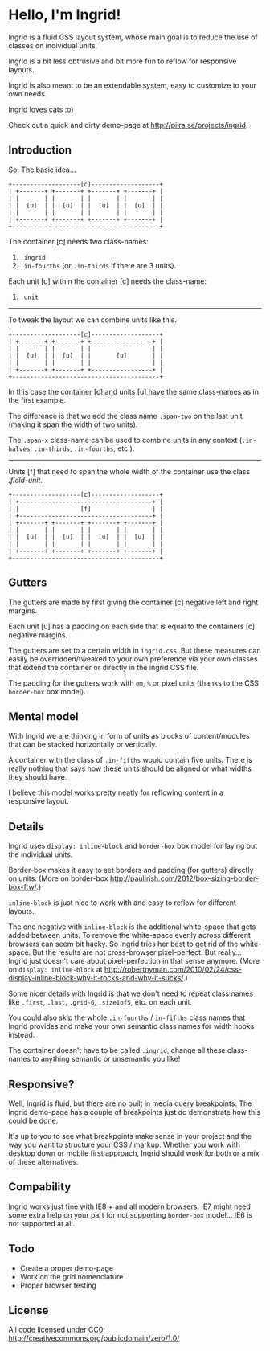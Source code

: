 Hello, I'm Ingrid!
==================

Ingrid is a fluid CSS layout system, whose main goal is to reduce the use of classes on individual units.

Ingrid is a bit less obtrusive and bit more fun to reflow for responsive layouts.

Ingrid is also meant to be an extendable system, easy to customize to your own needs.

Ingrid loves cats :o)

Check out a quick and dirty demo-page at <http://piira.se/projects/ingrid>.

Introduction
------------

So, The basic idea…

    +-------------------[c]-------------------+
    | +-------+ +-------+ +-------+ +-------+ |
    | |       | |       | |       | |       | |
    | |  [u]  | |  [u]  | |  [u]  | |  [u]  | |
    | |       | |       | |       | |       | |
    | +-------+ +-------+ +-------+ +-------+ |
    +-----------------------------------------+

The container [c] needs two class-names:

  1. `.ingrid`
  2. `.in-fourths` (or `.in-thirds` if there are 3 units).
  
Each unit [u] within the container [c] needs the class-name:

  1. `.unit`
  
___________________________________________


To tweak the layout we can combine units like this.

    +-------------------[c]-------------------+
    | +-------+ +-------+ +-----------------+ |
    | |       | |       | |                 | |
    | |  [u]  | |  [u]  | |       [u]       | |
    | |       | |       | |                 | |
    | +-------+ +-------+ +-----------------+ |
    +-----------------------------------------+

In this case the container [c] and units [u] have the same class-names as in the first example.

The difference is that we add the class name `.span-two` on the last unit (making it span the width of two units).

The `.span-x` class-name can be used to combine units in any context (`.in-halves`, `.in-thirds`, `.in-fourths`, etc.).

___________________________________________


Units [f] that need to span the whole width of the container use the class _.field-unit_.

    +-------------------[c]-------------------+
    | +-------------------------------------+ |
    | |                 [f]                 | |
    | +-------------------------------------+ |
    | +-------+ +-------+ +-------+ +-------+ |
    | |       | |       | |       | |       | |
    | |  [u]  | |  [u]  | |  [u]  | |  [u]  | |
    | |       | |       | |       | |       | |
    | +-------+ +-------+ +-------+ +-------+ |
    +-----------------------------------------+


Gutters
-------

The gutters are made by first giving the container [c] negative left and right margins. 

Each unit [u] has a padding on each side that is equal to the containers [c] negative margins.

The gutters are set to a certain width in `ingrid.css`. But these measures can easily be overridden/tweaked to your own preference via your own classes that extend the container or directly in the ingrid CSS file.

The padding for the gutters work with `em`, `%` or pixel units (thanks to the CSS `border-box` box model).


Mental model
------------

With Ingrid we are thinking in form of units as blocks of content/modules that can be stacked horizontally or vertically.

A container with the class of `.in-fifths` would contain five units. There is really nothing that says how these units should be aligned or what widths they should have. 

I believe this model works pretty neatly for reflowing content in a responsive layout.


Details
-------

Ingrid uses `display: inline-block` and `border-box` box model for laying out the individual units.

Border-box makes it easy to set borders and padding (for gutters) directly on units. (More on border-box <http://paulirish.com/2012/box-sizing-border-box-ftw/>.)

`inline-block` is just nice to work with and easy to reflow for different layouts.

The one negative with `inline-block` is the additional white-space that gets added between units. To remove the white-space evenly across different browsers can seem bit hacky. So Ingrid tries her best to get rid of the white-space. But the results are not cross-browser pixel-perfect. But really… Ingrid just doesn't care about pixel-perfection in that sense anymore. (More on `display: inline-block` at <http://robertnyman.com/2010/02/24/css-display-inline-block-why-it-rocks-and-why-it-sucks/>.)

Some nicer details with Ingrid is that we don't need to repeat class names like `.first`, `.last`, `.grid-6`, `.size1of5`, etc. on each unit.

You could also skip the whole `.in-fourths` / `in-fifths` class names that Ingrid provides and make your own semantic class names for width hooks instead.

The container doesn't have to be called `.ingrid`, change all these class-names to anything semantic or unsemantic you like!


Responsive?
-----------

Well, Ingrid is fluid, but there are no built in media query breakpoints. The Ingrid demo-page has a couple of breakpoints just do demonstrate how this could be done.

It's up to you to see what breakpoints make sense in your project and the way you want to structure your CSS / markup. Whether you work with desktop down or mobile first approach, Ingrid should work for both or a mix of these alternatives.


Compability
-----------

Ingrid works just fine with IE8 + and all modern browsers. IE7 might need some extra help on your part for not supporting `border-box` model… IE6 is not supported at all.


Todo
----

* Create a proper demo-page
* Work on the grid nomenclature
* Proper browser testing


License
-------

All code licensed under CC0: <http://creativecommons.org/publicdomain/zero/1.0/>

